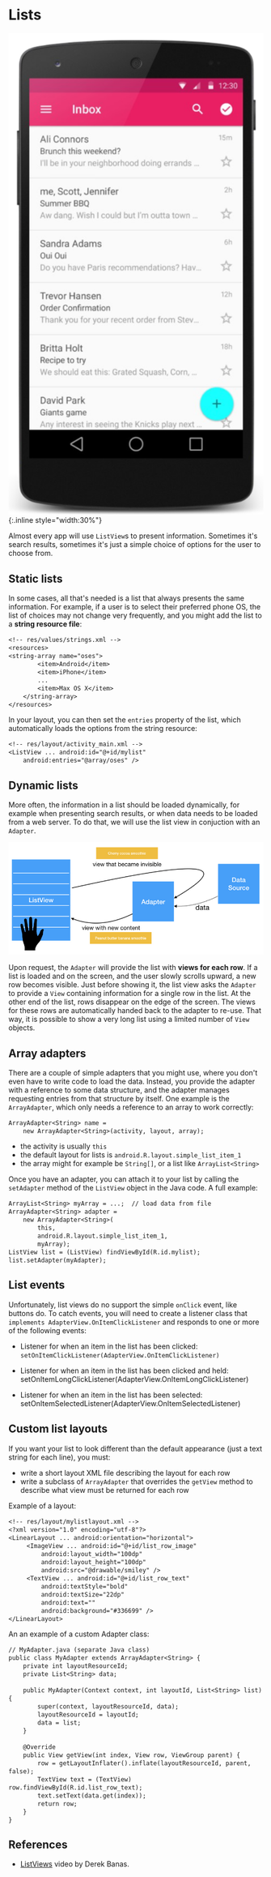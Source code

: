 # Lists

![Screenshot of Android phone with app based on listview](screen.png){:.inline style="width:30%"}

Almost every app will use `ListView`s to present information. Sometimes it's search results, sometimes it's just a simple choice of options for the user to choose from.

## Static lists

In some cases, all that's needed is a list that always presents the same information. For example, if a user is to select their preferred phone OS, the list of choices may not change very frequently, and you might add the list to a **string resource file**:

    <!-- res/values/strings.xml -->
    <resources>
    <string-array name="oses">
            <item>Android</item>
            <item>iPhone</item>
            ...
            <item>Max OS X</item>
        </string-array>
    </resources>

In your layout, you can then set the `entries` property of the list, which automatically loads the options from the string resource:

    <!-- res/layout/activity_main.xml -->
    <ListView ... android:id="@+id/mylist"
        android:entries="@array/oses" />

## Dynamic lists

More often, the information in a list should be loaded dynamically, for example when presenting search results, or when data needs to be loaded from a web server. To do that, we will use the list view in conjuction with an `Adapter`.

![](listview-adapter.jpeg)

Upon request, the `Adapter` will provide the list with **views for each row**. If a list is loaded and on the screen, and the user slowly scrolls upward, a new row becomes visible. Just before showing it, the list view asks the `Adapter` to provide a `View` containing information for a single row in the list. At the other end of the list, rows disappear on the edge of the screen. The views for these rows are automatically handed back to the adapter to re-use. That way, it is possible to show a very long list using a limited number of `View` objects.

## Array adapters

There are a couple of simple adapters that you might use, where you don't even have to write code to load the data. Instead, you provide the adapter with a reference to some data structure, and the adapter manages requesting entries from that structure by itself. One example is the `ArrayAdapter`, which only needs a reference to an array to work correctly:

    ArrayAdapter<String> name =
        new ArrayAdapter<String>(activity, layout, array);

- the activity is usually `this`
- the default layout for lists is `android.R.layout.simple_list_item_1`
- the array might for example be `String[]`, or a list like `ArrayList<String>`

Once you have an adapter, you can attach it to your list by calling the `setAdapter` method of the `ListView` object in the Java code. A full example:

    ArrayList<String> myArray = ...;  // load data from file
    ArrayAdapter<String> adapter =
        new ArrayAdapter<String>(
            this,
            android.R.layout.simple_list_item_1,
            myArray);
    ListView list = (ListView) findViewById(R.id.mylist);
    list.setAdapter(myAdapter);

## List events

Unfortunately, list views do no support the simple `onClick` event, like buttons do. To catch events, you will need to create a listener class that `implements AdapterView.OnItemClickListener` and responds to one or more of the following events:

- Listener for when an item in the list has been clicked: `setOnItemClickListener(AdapterView.OnItemClickListener)`

- Listener for when an item in the list has been clicked and held: setOnItemLongClickListener(AdapterView.OnItemLongClickListener)

- Listener for when an item in the list has been selected: setOnItemSelectedListener(AdapterView.OnItemSelectedListener)

## Custom list layouts

If you want your list to look different than the default appearance (just a text string for each line), you must:

- write a short layout XML file describing the layout for each row
- write a subclass of `ArrayAdapter` that overrides the `getView` method to describe what view must be returned for each row

Example of a layout:

    <!-- res/layout/mylistlayout.xml -->
    <?xml version="1.0" encoding="utf-8"?>
    <LinearLayout ... android:orientation="horizontal">
         <ImageView ... android:id="@+id/list_row_image"
             android:layout_width="100dp"
             android:layout_height="100dp"
             android:src="@drawable/smiley" />
         <TextView ... android:id="@+id/list_row_text"
             android:textStyle="bold"
             android:textSize="22dp"
             android:text=""
             android:background="#336699" />
    </LinearLayout>

An an example of a custom Adapter class:

    // MyAdapter.java (separate Java class)
    public class MyAdapter extends ArrayAdapter<String> {
        private int layoutResourceId;
        private List<String> data;

        public MyAdapter(Context context, int layoutId, List<String> list) {
            super(context, layoutResourceId, data);
            layoutResourceId = layoutId;
            data = list;
        }

        @Override
        public View getView(int index, View row, ViewGroup parent) {
            row = getLayoutInflater().inflate(layoutResourceId, parent, false);
            TextView text = (TextView) row.findViewById(R.id.list_row_text);
            text.setText(data.get(index));
            return row;
        }
    }

## References

- [ListViews](https://www.youtube.com/watch?v=rhj4_KBD6BQ&list=PLGLfVvz_LVvSPjWpLPFEfOCbezi6vATIh&index=5) video by Derek Banas.


<!--
Unsure about where to get started with this week's assignment? Here's a [tutorial](http://www.journaldev.com/9247/android-listview-example-tutorial) that provides a simple basis for your app's ListView.

Other (optional) tutorials on ListViews can be found here:

* [ListView Tutorial](http://www.vogella.com/tutorials/AndroidListView/article.html)

* [ListView and Styling](https://www.raywenderlich.com/124438/android-listview-tutorial)
-->

